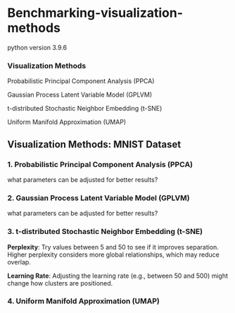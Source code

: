 # Benchmarking-visualization-methods
python version 3.9.6


### Visualization Methods

Probabilistic Principal Component Analysis (PPCA)

Gaussian Process Latent Variable Model (GPLVM)

t-distributed Stochastic Neighbor Embedding (t-SNE)

Uniform Manifold Approximation (UMAP)

## Visualization Methods: MNIST Dataset

### 1. Probabilistic Principal Component Analysis (PPCA)

what parameters can be adjusted for better results?

### 2. Gaussian Process Latent Variable Model (GPLVM)

what parameters can be adjusted for better results?

### 3. t-distributed Stochastic Neighbor Embedding (t-SNE)
**Perplexity**: Try values between 5 and 50 to see if it improves separation. Higher perplexity considers more global relationships, which may reduce overlap.

**Learning Rate**: Adjusting the learning rate (e.g., between 50 and 500) might change how clusters are positioned.

### 4. Uniform Manifold Approximation (UMAP)